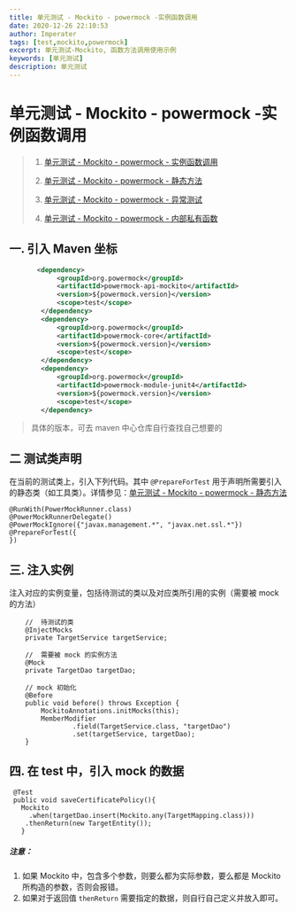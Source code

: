 ```yaml
---
title: 单元测试 - Mockito - powermock -实例函数调用
date: 2020-12-26 22:10:53
author: Imperater
tags: [test,mockito,powermock]
excerpt: 单元测试-Mockito, 函数方法调用使用示例
keywords: [单元测试]
description: 单元测试
---
```


# 单元测试 - Mockito - powermock -实例函数调用

> 1. [单元测试 - Mockito - powermock - 实例函数调用](https://starrier.starrier.org/blogs/test-mockito-method.html) 
> 
> 2. [单元测试 - Mockito - powermock - 静态方法](https://starrier.starrier.org/blogs/test-mockito-static.html) 
> 
> 3. [单元测试 - Mockito - powermock - 异常测试](https://starrier.starrier.org/blogs/test-mockito-exception.html)
>
> 4. [单元测试 - Mockito - powermock - 内部私有函数](https://starrier.starrier.org/blogs/test-mockito-private.html)

## 一. 引入 Maven 坐标

```xml
       <dependency>
            <groupId>org.powermock</groupId>
            <artifactId>powermock-api-mockito</artifactId>
            <version>${powermock.version}</version>
            <scope>test</scope>
        </dependency>
        <dependency>
            <groupId>org.powermock</groupId>
            <artifactId>powermock-core</artifactId>
            <version>${powermock.version}</version>
            <scope>test</scope>
        </dependency>
        <dependency>
            <groupId>org.powermock</groupId>
            <artifactId>powermock-module-junit4</artifactId>
            <version>${powermock.version}</version>
            <scope>test</scope>
        </dependency>
```

> 具体的版本，可去 maven 中心仓库自行查找自己想要的

## 二 测试类声明

在当前的测试类上，引入下列代码。其中 `@PrepareForTest`  用于声明所需要引入的静态类（如工具类）。详情参见：[单元测试 - Mockito - powermock - 静态方法](https://starrier.starrier.org/blogs/test-mockito-static.html)

```[java]
@RunWith(PowerMockRunner.class)
@PowerMockRunnerDelegate()
@PowerMockIgnore({"javax.management.*", "javax.net.ssl.*"})
@PrepareForTest({     
})
```

## 三. 注入实例

注入对应的实例变量，包括待测试的类以及对应类所引用的实例（需要被 mock 的方法）

```[java]
    //  待测试的类
    @InjectMocks
    private TargetService targetService;
   
    //  需要被 mock 的实例方法
    @Mock
    private TargetDao targetDao;
   
    // mock 初始化
    @Before
    public void before() throws Exception {
        MockitoAnnotations.initMocks(this);
        MemberModifier
                .field(TargetService.class, "targetDao")
                .set(targetService, targetDao);
    }
```

## 四.  在 test 中，引入 mock 的数据

```[java]
 @Test
 public void saveCertificatePolicy(){
   Mockito
     .when(targetDao.insert(Mockito.any(TargetMapping.class)))
    .thenReturn(new TargetEntity());
   }
```

##### 注意：

1.  如果 Mockito 中，包含多个参数，则要么都为实际参数，要么都是 Mockito 所构造的参数，否则会报错。
2.  如果对于返回值 `thenReturn` 需要指定的数据，则自行自己定义并放入即可。
